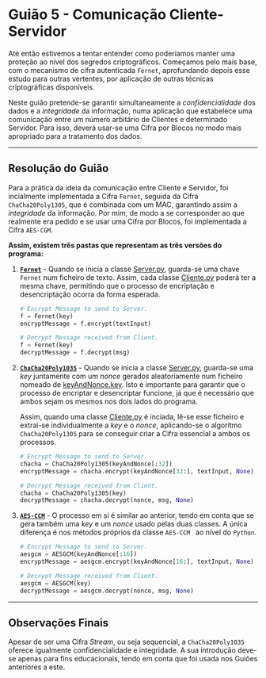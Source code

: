 # Guião 5 - Comunicação Cliente-Servidor

Até então estivemos a tentar entender como poderíamos manter uma proteção ao nível dos segredos criptográficos. Começamos pelo mais base, com o mecanismo de cifra autenticada ```Fernet```, aprofundando depois esse estudo para outras vertentes, por aplicação de outras técnicas criptográficas disponíveis.

Neste guião pretende-se garantir simultaneamente a *confidencialidade* dos dados e a *integridade* da informação, numa aplicação que estabelece uma comunicação entre um número arbitário de Clientes e determinado Servidor. Para isso, deverá usar-se uma Cifra por Blocos no modo mais apropriado para a tratamento dos dados.

---

## Resolução do Guião

Para a prática da ideia da comunicação entre Cliente e Servidor, foi incialmente implementada a Cifra ```Fernet```, seguida da Cifra ```ChaCha20Poly1305```, que é combinada com um MAC, garantindo assim a *integridade* da informação. Por mim, de modo a se corresponder ao que realmente era pedido e se usar uma Cifra por Blocos, foi implementada a Cifra ```AES-CGM```.

**Assim, existem três pastas que representam as três versões do programa:**

1. [**```Fernet```**](https://github.com/uminho-miei-crypto/1920-G9/tree/master/Guiões/G5/Fernet) - Quando se inicia a classe [Server.py](https://github.com/uminho-miei-crypto/1920-G9/blob/master/Gui%C3%B5es/G5/Fernet/Server.py), guarda-se uma chave ```Fernet``` num ficheiro de texto. Assim, cada classe [Cliente.py](https://github.com/uminho-miei-crypto/1920-G9/blob/master/Gui%C3%B5es/G5/Fernet/Client.py) poderá ter a mesma chave, permitindo que o processo de encriptação e desencriptação ocorra da forma esperada.

   ```python
   # Encrypt Message to send to Server.
   f = Fernet(key)
   encryptMessage = f.encrypt(textInput)
   ```

   ```python
   # Decrypt Message received from Client.
   f = Fernet(key)
   decryptMessage = f.decrypt(msg)
   ```
   
2. [**```ChaCha20Poly1035```**](https://github.com/uminho-miei-crypto/1920-G9/tree/master/Guiões/G5/Fernet) - Quando se inicia a classe [Server.py](https://github.com/uminho-miei-crypto/1920-G9/blob/master/Gui%C3%B5es/G5/ChaCha20/Server.py), guarda-se uma *key* juntamente com um *nonce* gerados aleatoriamente num ficheiro nomeado de [keyAndNonce.key](https://github.com/uminho-miei-crypto/1920-G9/blob/master/Gui%C3%B5es/G5/ChaCha20/keyAndNonce.key). Isto é importante para garantir que o processo de encriptar e desencriptar funcione, já que é necessário que ambos sejam os mesmos nos dois lados do programa. 

   Assim, quando uma classe [Cliente.py](https://github.com/uminho-miei-crypto/1920-G9/blob/master/Gui%C3%B5es/G5/ChaCha20/Client.py) é inciada, lê-se esse ficheiro e extrai-se individualmente a *key* e o *nonce*, aplicando-se o algoritmo ```ChaCha20Poly1305``` para se conseguir criar a Cifra essencial a ambos os processos.
   
   ```python
   # Encrypt Message to send to Server.
   chacha = ChaCha20Poly1305(keyAndNonce[:32])
   encryptMessage = chacha.encrypt(keyAndNonce[32:], textInput, None)
   ```
   
   ```python
   # Decrypt Message received from Client.
   chacha = ChaCha20Poly1305(key)
   decryptMessage = chacha.decrypt(nonce, msg, None)
   ```

3. [**```AES-CCM```**](https://github.com/uminho-miei-crypto/1920-G9/tree/master/Gui%C3%B5es/G5/AES-GCM) - O processo em si é similar ao anterior, tendo em conta que se gera também uma *key* e um *nonce* usado pelas duas classes. A única diferença é nos métodos próprios da classe ```AES-CCM ``` ao nível do ```Python```.
   
   ```python
   # Encrypt Message to send to Server.
   aesgcm = AESGCM(keyAndNonce[:16])
   encryptMessage = aesgcm.encrypt(keyAndNonce[16:], textInput, None)
   ```
   
   ```python
   # Decrypt Message received from Client.
   aesgcm = AESGCM(key)
   decryptMessage = aesgcm.decrypt(nonce, msg, None)
   ```

---

## Observações Finais

Apesar de ser uma Cifra *Stream*, ou seja sequencial, a ```ChaCha20Poly1035``` oferece igualmente confidencialidade e integridade. A sua introdução deve-se apenas para fins educacionais, tendo em conta que foi usada nos Guiões anteriores a este.
